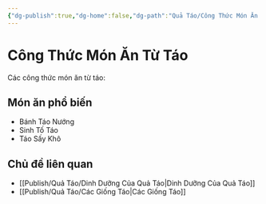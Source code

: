 ```yaml
---
{"dg-publish":true,"dg-home":false,"dg-path":"Quả Táo/Công Thức Món Ăn Từ Táo.md","permalink":"/qua-tao/cong-thuc-mon-an-tu-tao/","dgPassFrontmatter":true,"noteIcon":"","created":"2025-01-01T22:24:08.918+07:00","updated":"2025-01-01T22:36:20.755+07:00"}
---
```


# Công Thức Món Ăn Từ Táo
Các công thức món ăn từ táo:

## Món ăn phổ biến
- Bánh Táo Nướng
- Sinh Tố Táo
- Táo Sấy Khô

## Chủ đề liên quan
- [[Publish/Quả Táo/Dinh Dưỡng Của Quả Táo\|Dinh Dưỡng Của Quả Táo]]
- [[Publish/Quả Táo/Các Giống Táo\|Các Giống Táo]]
